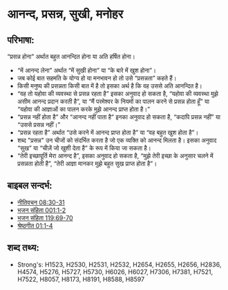 # आनन्द, प्रसन्न, सुखी, मनोहर #

## परिभाषा: ##

“प्रसन्न होना” अर्थात बहुत आनन्दित होना या अति हर्षित होना। 

* “में आनन्द लेना” अर्थात “में सुखी होना” या “के बारे में खुश होना”।
* जब कोई बात सहमति के योग्य हो या मनभावन हो तो उसे “प्रसन्नता” कहते हैं।
* किसी मनुष्य की प्रसन्नता किसी बात में है तो इसका अर्थ है कि वह उससे अति आनन्दित है।
* “वह तो यहोवा की व्यवस्था से प्रसन्न रहता है” इसका अनुवाद हो सकता है, “यहोवा की व्यवस्था मुझे असीम आनन्द प्रदान करती है”, या “मैं परमेश्वर के नियमों का पालन करने से प्रसन्न होता हूँ” या “यहोवा की आज्ञाओं का पालन करके मुझे आनन्द प्राप्त होता है।”
* “प्रसन्न नहीं होता है” और “आनन्द नहीं पाता है” इनका अनुवाद हो सकता है, “कदापि प्रसन्न नहीं” या “उससे प्रसन्न नहीं।”
* “प्रसन्न रहता है” अर्थात “उसे करने में आनन्द प्राप्त होता है” या “वह बहुत खुश होता है”।
* शब्द "प्रसन्न" उन चीजों को संदर्भित करता है जो एक व्यक्ति को आनन्द मिलता है। इसका अनुवाद “सुख” या “चीज़ें जो खुशी देता है” के रूप में किया जा सकता है।
* “तेरी इच्छापूर्ति मेरा आनन्द है”, इसका अनुवाद हो सकता है, “मुझे तेरी इच्छा के अनुसार चलने में प्रसन्नता होती है”, “तेरी आज्ञा मानकर मुझे बहुत सुख प्राप्त होता है”।

## बाइबल सन्दर्भ: ##

* [नीतिवचन 08:30-31](rc://hi/tn/help/pro/08/30)
* [भजन संहिता 001:1-2](rc://hi/tn/help/psa/001/001)
* [भजन संहिता 119:69-70](rc://hi/tn/help/psa/119/069)
* [श्रेष्ठगीत 01:1-4](rc://hi/tn/help/sng/01/01)

## शब्द तथ्य: ##

* Strong's: H1523, H2530, H2531, H2532, H2654, H2655, H2656, H2836, H4574, H5276, H5727, H5730, H6026, H6027, H7306, H7381, H7521, H7522, H8057, H8173, H8191, H8588, H8597
